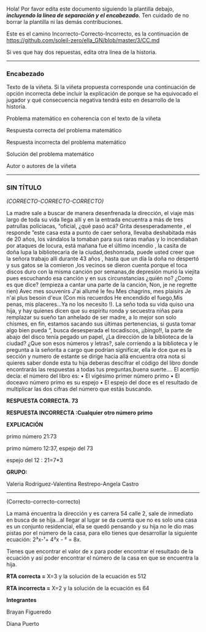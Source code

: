 Hola! Por favor edita este documento siguiendo la plantilla debajo, ***incluyendo la línea de separación y el encabezado.***
Ten cuidado de no borrar la plantilla ni las demás contribuciones. 

Este es el camino Incorrecto-Correcto-Incorrecto, es la continuación de https://github.com/soleil-zero/ella_GN/blob/master/3/CC.md

Si ves que hay dos repuestas, edita otra línea de la historia.

**********************************************************************
### Encabezado

Texto de la viñeta. Si la viñeta propuesta corresponde una continuación de opción incorrecta debe incluir la explicación de porque se ha equivocado el jugador y qué consecuencia negativa tendrá esto en desarrollo de la historia.

Problema matemático en coherencia con el texto de la viñeta

Respuesta correcta del problema matemático

Respuesta incorrecta del problema matemático

Solución del problema matemático

Autor o autores de la viñeta

**********************************************************************

### SIN TÍTULO 
_(CORRECTO-CORRECTO-CORRECTO)_

La madre sale a buscar de manera desenfrenada la dirección, el viaje más largo de toda su vida llega allí y en la entrada encuentra 
a más de tres patrullas policiacas, “oficial, ¿qué pasó acá? Grita desesperadamente , el responde ”este casa esta a punto de caer 
señora, llevaba deshabitada más de 20 años, los vándalos la tomaban para sus raras mañas y lo incendiaban por ataques de locura, 
está mañana fue el último incendio , la casita de doña lupa la bibliotecaria de la ciudad,deshonrada, puede usted creer que la señora 
trabajo allí durante  43 años , hasta que un día la doña no despertó y sus gatos se la comieron ,los vecinos se dieron cuenta porque el
toca discos duro con la misma canción por semanas,de depresión murió la viejita pues escuchando esa canción y en sus circunstancias 
¿quién no? ¿Como es que dice? (empieza a cantar una parte de la canción, Non, je ne regrette rien) Avec mes souvenirs J'ai allumé le feu
Mes chagrins, mes plaisirs Je n'ai plus besoin d'eux (Con mis recuerdos He encendido el fuego,Mis penas, mis placeres…Ya no los necesito
!). La seño toda su vida quiso una hija, y hay quienes dicen que su espíritu ronda y secuestra niñas para remplazar su sueño tan anhelado 
de ser madre, a lo mejor son solo chismes, en fin, estamos sacando sus últimas pertenencias, si gusta tomar algo bien pueda “,
busca desesperada el tocadiscos, ¡¡bingo!!, la parte de abajo del disco tenía pegado un papel, ¿La dirección de la biblioteca de la 
ciudad? ¿Que son esos números y letras?, sale corriendo a la biblioteca y le pregunta a la señorita a cargo que podrían significar, 
ella le dce que es la sección y numero de estante se dirige hacia allá encuentra otra nota si quieres saber donde esta tu hija deberas
descifrar el código del libro donde encontrarás las respuestas a todas tus preguntas,buena suerte…. El acertijo decía:
el número del libro es:
•	El vigésimo primer número primo 
•	El doceavo número primo es su espejo
•	El espejo del doce es el resultado de multiplicar las dos cifras del número que estás buscando.

**RESPUESTA CORRECTA. 73**


**RESPUESTA INCORRECTA :Cualquier otro número primo** 

**EXPLICACIÓN**

primo número 21:73

primo número 12:37, espejo del 73

espejo del 12 : 21=7*3

**GRUPO:** 

Valeria Rodríguez-Valentina Restrepo-Angela Castro 

**********************************************************************

(Correcto-correcto-correcto)

La mamá encuentra la dirección y es carrera 54 calle 2, sale de inmediato en busca de se hija…al llegar al lugar se da cuenta que no es solo una casa es un conjunto residencial, ella se quedó pensando y su hija no le dio mas pistas por el número de la casa, para ello tienes que desarrollar la siguiente ecuación: 2³x-¹+ 4²x - ² = 8x.

Tienes que encontrar el valor de x para poder encontrar el resultado de la ecuación y así poder encontrar el número de la casa en que se encuentra la hija.

**RTA correcta =** X=3 y la solución de la ecuación es 512

**RTA incorrecta =** X=2 y la solución de la ecuación es 64

**Integrantes**

Brayan Figueredo

Diana Puerto 
